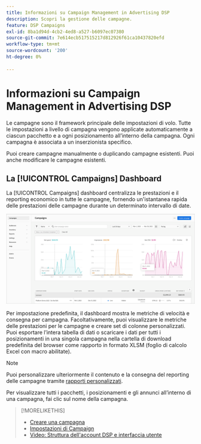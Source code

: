 ```yaml
---
title: Informazioni su Campaign Management in Advertising DSP
description: Scopri la gestione delle campagne.
feature: DSP Campaigns
exl-id: 8ba1d94d-4cb2-4ed8-a527-b6097ec07380
source-git-commit: 7e614ecb517515217d812926f61ca10437820efd
workflow-type: tm+mt
source-wordcount: '200'
ht-degree: 0%

---
```


# Informazioni su Campaign Management in Advertising DSP

Le campagne sono il framework principale delle impostazioni di volo. Tutte le impostazioni a livello di campagna vengono applicate automaticamente a ciascun pacchetto e a ogni posizionamento all’interno della campagna. Ogni campagna è associata a un inserzionista specifico.

Puoi creare campagne manualmente o duplicando campagne esistenti. Puoi anche modificare le campagne esistenti.

## La [!UICONTROL Campaigns] Dashboard

<!-- standardize on "dashboard" or "view" -->
La [!UICONTROL Campaigns] dashboard centralizza le prestazioni e il reporting economico in tutte le campagne, fornendo un&#39;istantanea rapida delle prestazioni delle campagne durante un determinato intervallo di date.

![Dashboard delle campagne](/help/dsp/assets/campaign-dashboard.png)

Per impostazione predefinita, il dashboard mostra le metriche di velocità e consegna per campagna. Facoltativamente, puoi visualizzare le metriche delle prestazioni per le campagne e creare set di colonne personalizzati. Puoi esportare l’intera tabella di dati o scaricare i dati per tutti i posizionamenti in una singola campagna nella cartella di download predefinita del browser come rapporto in formato XLSM (foglio di calcolo Excel con macro abilitate).

>[!NOTE]
>
>Puoi personalizzare ulteriormente il contenuto e la consegna del reporting delle campagne tramite [rapporti personalizzati](/help/dsp/reports/report-about.md).

Per visualizzare tutti i pacchetti, i posizionamenti e gli annunci all’interno di una campagna, fai clic sul nome della campagna.

>[!MORELIKETHIS]
>
>* [Creare una campagna](campaign-create.md)
>* [Impostazioni di Campaign](campaign-settings.md)
>* [Video: Struttura dell&#39;account DSP e interfaccia utente](https://experienceleague.adobe.com/docs/advertising-learn/tutorials/dsp/ui.html)

